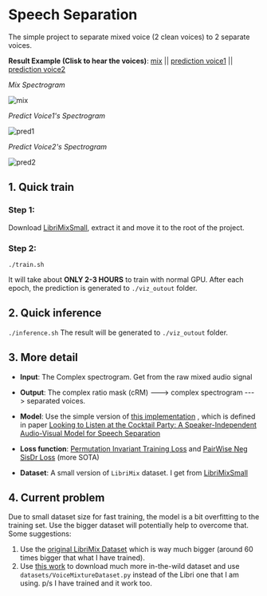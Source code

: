 # Speech Separation
The simple project to separate mixed voice (2 clean voices) to 2 separate voices.


**Result Example (Clisk to hear the voices)**: 
[mix](output_sample/mix.mp3) ||  [prediction voice1](output_sample/pred1.mp3) || [prediction voice2](output_sample/pred2.mp3)

*Mix Spectrogram*

![mix](https://user-images.githubusercontent.com/19920599/132132582-0c504d5a-935c-484b-90db-300735cf206b.png)

*Predict Voice1's Spectrogram*

![pred1](https://user-images.githubusercontent.com/19920599/132132632-830b5826-230d-4c0f-96c3-c4b8f9d3b146.png)

*Predict Voice2's Spectrogram*

![pred2](https://user-images.githubusercontent.com/19920599/132132678-d7f2a12b-8e9b-416d-b057-03bb915be38b.png)


## 1. Quick train
### Step 1:
Download [LibriMixSmall](https://zenodo.org/record/3871592/files/MiniLibriMix.zip?download=1 ), extract it and move it to the root of the project. 
### Step 2:
`./train.sh`

It will take about **ONLY 2-3 HOURS** to train with normal GPU. After each epoch, the prediction is generated to `./viz_outout` folder.

## 2. Quick inference
`./inference.sh`
The result will be generated to `./viz_outout` folder.



## 3. More detail
+ **Input**:
   The Complex spectrogram. Get from the raw mixed audio signal
+ **Output**:
   The complex ratio mask (cRM) ---> complex spectrogram ---> separated voices.
+ **Model**:
  Use the simple version of [this implementation](https://github.com/bill9800/speech_separation/blob/master/model/lib/model_AO.py) , which is defined in paper [Looking to Listen at the Cocktail Party: A Speaker-Independent Audio-Visual Model for Speech Separation](https://arxiv.org/abs/1804.03619)

+ **Loss function**:
  [Permutation Invariant Training Loss](https://arxiv.org/pdf/1607.00325.pdf) and [PairWise Neg SisDr Loss](https://openreview.net/pdf?id=SkeRTsAcYm) (more SOTA)
  
+ **Dataset**:
 A small version of `LibriMix` dataset. I get from [LibriMixSmall](https://zenodo.org/record/3871592/files/MiniLibriMix.zip?download=1) 
 
 ## 4. Current problem
 Due to small dataset size for fast training, the model is a bit overfitting to the training set. Use the bigger dataset will potentially help to overcome that.
 Some suggestions: 
 1. Use the [original LibriMix Dataset](https://github.com/JorisCos/LibriMix) which is way much bigger (around 60 times bigger that what I have trained).
 2. Use [this work](https://github.com/bill9800/speech_separation/tree/master/data/audio) to download much more in-the-wild dataset and use `datasets/VoiceMixtureDataset.py` instead of the Libri one that I am using. p/s I have trained and it work too.


